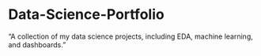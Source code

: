 # Data-Science-Portfolio
“A collection of my data science projects, including EDA, machine learning, and dashboards.”
